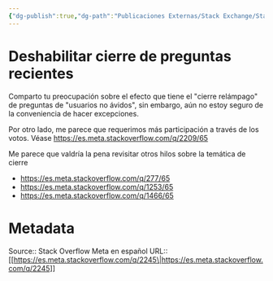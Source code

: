 ```yaml
---
{"dg-publish":true,"dg-path":"Publicaciones Externas/Stack Exchange/Stack Overflow en español/Stack Overflow en español Meta/es.meta.stackoverflow.com-2245.md","permalink":"/publicaciones-externas/stack-exchange/stack-overflow-en-espanol/stack-overflow-en-espanol-meta/es-meta-stackoverflow-com-2245/","title":"Deshabilitar cierre de preguntas recientes","hide":true,"noteIcon":"default","created":"2024-04-03T12:49:10.763-06:00","updated":"2024-04-05T16:44:01.431-06:00"}
---
```


# Deshabilitar cierre de preguntas recientes

Comparto tu preocupación sobre el efecto que tiene el "cierre relámpago" de preguntas de "usuarios no ávidos", sin embargo, aún no estoy seguro de la conveniencia de hacer excepciones.

Por otro lado, me parece que requerimos más participación a través de los votos. Véase https://es.meta.stackoverflow.com/q/2209/65

Me parece que valdría la pena revisitar otros hilos sobre la temática de cierre

- https://es.meta.stackoverflow.com/q/277/65
- https://es.meta.stackoverflow.com/q/1253/65
- https://es.meta.stackoverflow.com/q/1466/65

# Metadata
Source:: Stack Overflow Meta en español
URL:: [[https://es.meta.stackoverflow.com/q/2245\|https://es.meta.stackoverflow.com/q/2245]]

